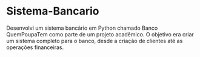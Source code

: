 # Sistema-Bancario
Desenvolvi um sistema bancário em Python chamado Banco QuemPoupaTem como parte de um projeto acadêmico. O objetivo era criar um sistema completo para o banco, desde a criação de clientes até as operações financeiras.
